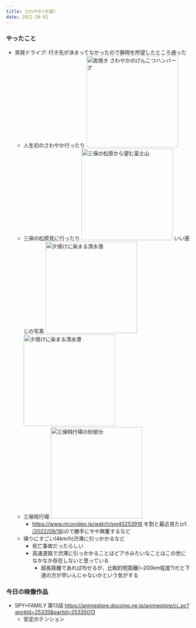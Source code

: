 ```yaml
---
title: さわやか(大嘘)
date: 2022-10-02
---
```


### やったこと
+ 突発ドライブ: 行き先が決まってなかったので静岡を所望したところ通った
  + 人生初のさわやか行ったり
    <img alt="炭焼き さわやかのげんこつハンバーグ" src="https://i.gyazo.com/af1b8e6d8e1a7d9d9606557a037159a2.jpg" width="250">
  + 三保の松原見に行ったり
    <img alt="三保の松原から望む富士山" src="https://i.gyazo.com/b46fe8a6fc5befcb476eb1f273b5e69a.jpg" width="250">
    いい感じの写真
    <img alt="夕焼けに染まる清水港" src="https://i.gyazo.com/e3bef761f7b738a18d33cfa30e3d32af.jpg" width="250"> <img alt="夕焼けに染まる清水港" src="https://i.gyazo.com/ea1e038c65e37f0f5cb265e851baeab7.jpg" width="250">
  + 三保飛行場
    <img alt="三保飛行場の砂部分" src="https://i.gyazo.com/5786989b8a64a7802fe8da3eb34665d7.jpg" width="250">
    + <https://www.nicovideo.jp/watch/sm40253916> を割と最近見た(cf. [/2022/09/18](/2022/09/18.html))ので勝手にやや興奮するなど
  + 帰りにすごい(4km/h)渋滞に引っかかるなど
    + 死亡事故だったらしい
    + 高速道路で渋滞に引っかかることほどアホみたいなことはこの世になかなか存在しないと思っている
      + 超長距離であれば均せるが、比較的短距離(~200km程度?)だと下道の方が早いんじゃないかという気がする

### 今日の映像作品
+ SPY×FAMILY 第13話 <https://animestore.docomo.ne.jp/animestore/ci_pc?workId=25335&partId=25335013>
  + 安定のテンション
